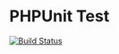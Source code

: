 PHPUnit Test
===

[![Build Status](https://travis-ci.org/liuganxiang/unittest.svg?branch=master)](https://travis-ci.org/liuganxiang/unittest)
